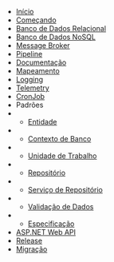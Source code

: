 * [Início](pt-br/home)
* [Começando](pt-br/getting-started.md)
* [Banco de Dados Relacional](pt-br/database/relational.md)
* [Banco de Dados NoSQL](pt-br/database/nosql.md)
* [Message Broker](pt-br/broker.md)
* [Pipeline](pt-br/pipeline.md)
* [Documentação](pt-br/documentation.md)
* [Mapeamento](pt-br/mapping.md)
* [Logging](pt-br/logging.md)
* [Telemetry](pt-br/telemetry.md)
* [CronJob](pt-br/cronjob.md)
* Padrões
* * [Entidade](pt-br/database/use-entity.md)
* * [Contexto de Banco](pt-br/database/use-context.md)
* * [Unidade de Trabalho](pt-br/database/use-unitofwork.md)
* * [Repositório](pt-br/database/use-repository.md)
* * [Serviço de Repositório](pt-br/database/use-service.md)
* * [Validação de Dados](pt-br/validation.md)
* * [Especificação](pt-br/specification.md)
* [ASP.NET Web API](pt-br/webapi.md)
* [Release](pt-br/release.md)
* [Migração](pt-br/migration.md)